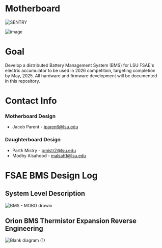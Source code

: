 # Motherboard
![SENTRY](https://github.com/user-attachments/assets/d923afa0-b8d6-4b7f-819b-e4a30ef02869)


![image](https://github.com/user-attachments/assets/81dc8eeb-ae88-4583-8258-288a355696a5)


# Goal

Develop a distributed Battery Management System (BMS) for LSU FSAE's electric accumulator to be used in 2026 competition, targeting completion by May, 2025. All hardware and firmware development will be documented in this repository.

# Contact Info
### Motherboard Design
- Jacob Parent - jparen6@lsu.edu
### Daughterboard Design
- Parth Mistry - pmistr2@lsu.edu
- Modhy Alsahood - malsah1@lsu.edu


# FSAE BMS Design Log

## System Level Description 
![BMS - MOBO drawio](https://github.com/user-attachments/assets/21ec4809-9574-4d04-9901-e4290774f82c)



## Orion BMS Thermistor Expansion Reverse Engineering
![Blank diagram (1)](https://github.com/user-attachments/assets/36161d39-ba8f-4fa0-883d-7803decf00e4)
